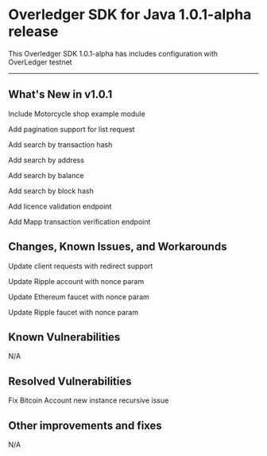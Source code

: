 # Overledger SDK for Java 1.0.1-alpha release

This Overledger SDK 1.0.1-alpha has includes configuration with OverLedger testnet

----------------------------------------

What's New in v1.0.1
------------------
Include Motorcycle shop example module

Add pagination support for list request

Add search by transaction hash

Add search by address

Add search by balance

Add search by block hash

Add licence validation endpoint

Add Mapp transaction verification endpoint

Changes, Known Issues, and Workarounds
--------------------------------------
Update client requests with redirect support

Update Ripple account with nonce param

Update Ethereum faucet with nonce param

Update Ripple faucet with nonce param


Known Vulnerabilities
---------------------
N/A

Resolved Vulnerabilities
------------------------
Fix Bitcoin Account new instance recursive issue

Other improvements and fixes
----------------------------
N/A

